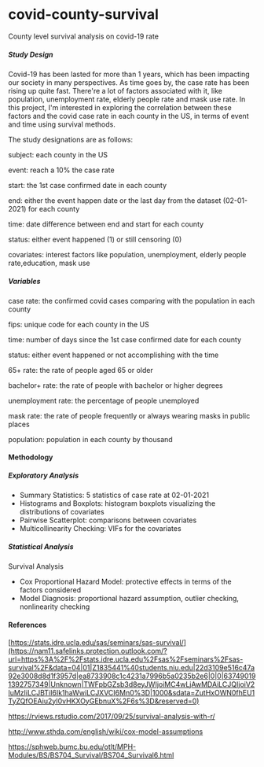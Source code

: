# covid-county-survival
County level survival analysis on covid-19 rate

##### Study Design

Covid-19 has been lasted for more than 1 years, which has been impacting our society in many perspectives. As time goes by, the case rate has been rising up quite fast. There're a lot of factors associated with it, like population, unemployment rate, elderly people rate and mask use rate. In this project, I'm interested in exploring the correlation between these factors and the covid case rate in each county in the US, in terms of event and time using survival methods.

The study designations are as follows:

subject: each county in the US

event: reach a 10% the case rate

start: the 1st case confirmed date in each county

end: either the event happen date or the last day from the dataset (02-01-2021) for each county

time: date difference between end and start for each county

status: either event happened (1) or still censoring (0)

covariates: interest factors like population, unemployment, elderly people rate,education, mask use

##### Variables

case rate: the confirmed covid cases comparing with the population in each county

fips: unique code for each county in the US

time: number of days since the 1st case confirmed date for each county

status: either event happened or not accomplishing with the time

65+ rate: the rate of people aged 65 or older 

bachelor+ rate: the rate of people with bachelor or higher degrees

unemployment rate: the percentage of people unemployed

mask rate: the rate of people frequently or always wearing masks in public places

population: population in each county by thousand

#### Methodology

##### Exploratory Analysis

- Summary Statistics: 5 statistics of case rate at 02-01-2021
- Histograms and Boxplots: histogram boxplots visualizing the distributions of covariates
- Pairwise Scatterplot: comparisons between covariates
- Multicollinearity Checking: VIFs for the covariates

##### Statistical Analysis

Survival Analysis 

- Cox Proportional Hazard Model: protective effects in terms of the factors considered 
- Model Diagnosis: proportional hazard assumption, outlier checking, nonlinearity checking



#### References

[https://stats.idre.ucla.edu/sas/seminars/sas-survival/](https://nam11.safelinks.protection.outlook.com/?url=https%3A%2F%2Fstats.idre.ucla.edu%2Fsas%2Fseminars%2Fsas-survival%2F&data=04|01|Z1835441%40students.niu.edu|22d3109e516c47a92e3008d8d1f3957d|ea8733908c1c4231a7996b5a0235b2e6|0|0|637490191392757349|Unknown|TWFpbGZsb3d8eyJWIjoiMC4wLjAwMDAiLCJQIjoiV2luMzIiLCJBTiI6Ik1haWwiLCJXVCI6Mn0%3D|1000&sdata=ZutHxOWN0fhEU1TyZQfOEAiu2yI0vHKXOyGEbnuX%2F6s%3D&reserved=0)

https://rviews.rstudio.com/2017/09/25/survival-analysis-with-r/

http://www.sthda.com/english/wiki/cox-model-assumptions

https://sphweb.bumc.bu.edu/otlt/MPH-Modules/BS/BS704_Survival/BS704_Survival6.html
